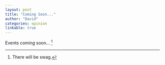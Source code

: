 ```yaml
---
layout: post
title: "Coming Soon..."
author: "David"
categories: opinion
linkable: true
---
```


Events coming soon... [^1]

[^1]: There will be swag.
